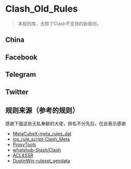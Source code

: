 # Clash_Old_Rules
> 本规则库，去除了Clash不支持的新规则。

## China

## Facebook

## Telegram

## Twitter

## 规则来源（参考的规则）
感谢下面这些无私奉献的大佬，排名不分先后，在此表示感谢
- [MetaCubeX-meta_rules_dat](https://github.com/MetaCubeX/meta-rules-dat)
- [ios_rule_script-Clash_Meta](https://github.com/blackmatrix7/ios_rule_script/tree/master/rule/Clash)
- [ProxyTools](https://github.com/mphin/ProxyTools)
- [whatshub-Stash/Clash](https://whatshub.top/strule)
- [ACL4SSR](https://github.com/ACL4SSR/ACL4SSR)
- [DustinWin-ruleset_geodata](https://github.com/DustinWin/ruleset_geodata?tab=readme-ov-file)
